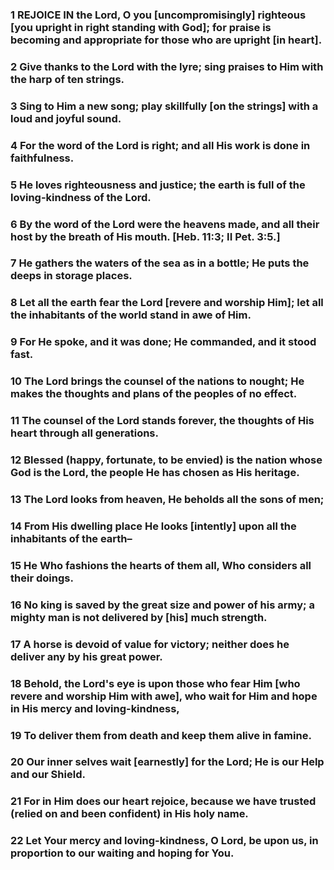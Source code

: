 ### 1 REJOICE IN the Lord, O you [uncompromisingly] righteous [you upright in right standing with God]; for praise is becoming and appropriate for those who are upright [in heart].

### 2 Give thanks to the Lord with the lyre; sing praises to Him with the harp of ten strings.

### 3 Sing to Him a new song; play skillfully [on the strings] with a loud and joyful sound.

### 4 For the word of the Lord is right; and all His work is done in faithfulness.

### 5 He loves righteousness and justice; the earth is full of the loving-kindness of the Lord.

### 6 By the word of the Lord were the heavens made, and all their host by the breath of His mouth. [Heb. 11:3; II Pet. 3:5.]

### 7 He gathers the waters of the sea as in a bottle; He puts the deeps in storage places.

### 8 Let all the earth fear the Lord [revere and worship Him]; let all the inhabitants of the world stand in awe of Him.

### 9 For He spoke, and it was done; He commanded, and it stood fast.

### 10 The Lord brings the counsel of the nations to nought; He makes the thoughts and plans of the peoples of no effect.

### 11 The counsel of the Lord stands forever, the thoughts of His heart through all generations.

### 12 Blessed (happy, fortunate, to be envied) is the nation whose God is the Lord, the people He has chosen as His heritage.

### 13 The Lord looks from heaven, He beholds all the sons of men;

### 14 From His dwelling place He looks [intently] upon all the inhabitants of the earth–

### 15 He Who fashions the hearts of them all, Who considers all their doings.

### 16 No king is saved by the great size and power of his army; a mighty man is not delivered by [his] much strength.

### 17 A horse is devoid of value for victory; neither does he deliver any by his great power.

### 18 Behold, the Lord's eye is upon those who fear Him [who revere and worship Him with awe], who wait for Him and hope in His mercy and loving-kindness,

### 19 To deliver them from death and keep them alive in famine.

### 20 Our inner selves wait [earnestly] for the Lord; He is our Help and our Shield.

### 21 For in Him does our heart rejoice, because we have trusted (relied on and been confident) in His holy name.

### 22 Let Your mercy and loving-kindness, O Lord, be upon us, in proportion to our waiting and hoping for You.